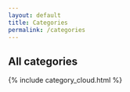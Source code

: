 ```yaml
---
layout: default
title: Categories
permalink: /categories
---
```


<h2>All categories</h2>

<div id="category-cloud" class='categories'>
  {% include category_cloud.html %}
</div>
